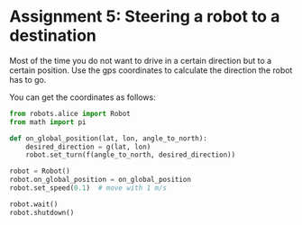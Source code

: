 # Assignment 5: Steering a robot to a destination

Most of the time you do not want to drive in a certain direction but to a certain position. Use the gps coordinates to calculate the direction the robot has to go.

You can get the coordinates as follows:

```python
from robots.alice import Robot
from math import pi

def on_global_position(lat, lon, angle_to_north):
    desired_direction = g(lat, lon)
    robot.set_turn(f(angle_to_north, desired_direction))

robot = Robot()
robot.on_global_position = on_global_position
robot.set_speed(0.1)  # move with 1 m/s

robot.wait()
robot.shutdown()

```
